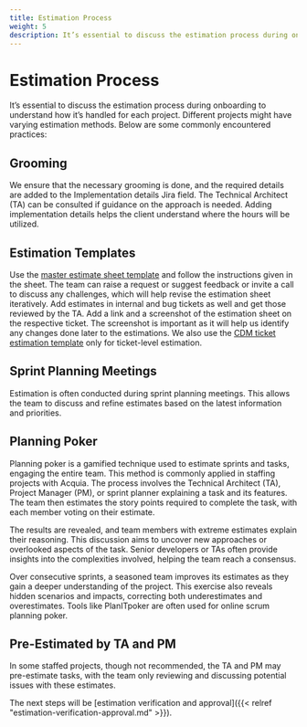 ```yaml
---
title: Estimation Process
weight: 5
description: It’s essential to discuss the estimation process during onboarding to understand how it’s handled for each project. Different projects might have varying estimation methods.
---
```


# Estimation Process

It’s essential to discuss the estimation process during onboarding to understand how it’s handled for each project. Different projects might have varying estimation methods. Below are some commonly encountered practices:

## Grooming

We ensure that the necessary grooming is done, and the required details are added to the Implementation details Jira field. The Technical Architect (TA) can be consulted if guidance on the approach is needed. Adding implementation details helps the client understand where the hours will be utilized.

## Estimation Templates

Use the [master estimate sheet template](https://docs.google.com/spreadsheets/d/1wXAFXsSbiQfaMSCMGr-7GvWHYh2O9fc5mhUOQgJsos8/edit?gid=683107236#gid=683107236) and follow the instructions given in the sheet. The team can raise a request or suggest feedback or invite a call to discuss any challenges, which will help revise the estimation sheet iteratively. Add estimates in internal and bug tickets as well and get those reviewed by the TA. Add a link and a screenshot of the estimation sheet on the respective ticket. The screenshot is important as it will help us identify any changes done later to the estimations. We also use the [CDM ticket estimation template](https://docs.google.com/spreadsheets/d/1NExM6FlLe0kWwhFNPp4RBi8E1D7iixRQHPVriP22B1Y/edit?gid=0#gid=0) only for ticket-level estimation.

## Sprint Planning Meetings

Estimation is often conducted during sprint planning meetings. This allows the team to discuss and refine estimates based on the latest information and priorities.

## Planning Poker

Planning poker is a gamified technique used to estimate sprints and tasks, engaging the entire team. This method is commonly applied in staffing projects with Acquia. The process involves the Technical Architect (TA), Project Manager (PM), or sprint planner explaining a task and its features. The team then estimates the story points required to complete the task, with each member voting on their estimate.

The results are revealed, and team members with extreme estimates explain their reasoning. This discussion aims to uncover new approaches or overlooked aspects of the task. Senior developers or TAs often provide insights into the complexities involved, helping the team reach a consensus.

Over consecutive sprints, a seasoned team improves its estimates as they gain a deeper understanding of the project. This exercise also reveals hidden scenarios and impacts, correcting both underestimates and overestimates. Tools like PlanITpoker are often used for online scrum planning poker.

## Pre-Estimated by TA and PM

In some staffed projects, though not recommended, the TA and PM may pre-estimate tasks, with the team only reviewing and discussing potential issues with these estimates.

The next steps will be [estimation verification and approval]({{< relref "estimation-verification-approval.md" >}}).
